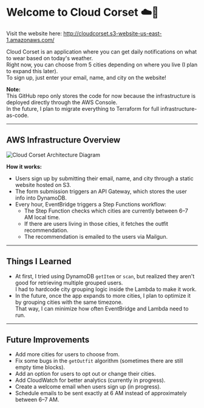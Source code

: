 # Welcome to **Cloud Corset** ☁️👗

Visit the website here: http://cloudcorset.s3-website-us-east-1.amazonaws.com/ 

Cloud Corset is an application where you can get daily notifications on what to wear based on today's weather.  
Right now, you can choose from 5 cities depending on where you live (I plan to expand this later).  
To sign up, just enter your email, name, and city on the website!

**Note:**  
This GitHub repo only stores the code for now because the infrastructure is deployed directly through the AWS Console.  
In the future, I plan to migrate everything to Terraform for full infrastructure-as-code.

---

## AWS Infrastructure Overview

![Cloud Corset Architecture Diagram](https://github.com/user-attachments/assets/0e0b7bc5-75aa-4078-b5be-ef47a9f74ca2)

**How it works:**
- Users sign up by submitting their email, name, and city through a static website hosted on S3.
- The form submission triggers an API Gateway, which stores the user info into DynamoDB.
- Every hour, EventBridge triggers a Step Functions workflow:
  - The Step Function checks which cities are currently between 6–7 AM local time.
  - If there are users living in those cities, it fetches the outfit recommendation.
  - The recommendation is emailed to the users via Mailgun.

---

## Things I Learned

- At first, I tried using DynamoDB `getItem` or `scan`, but realized they aren't good for retrieving multiple grouped users.  
  I had to hardcode city grouping logic inside the Lambda to make it work.
- In the future, once the app expands to more cities, I plan to optimize it by grouping cities with the same timezone.  
  That way, I can minimize how often EventBridge and Lambda need to run.

---

## Future Improvements

- Add more cities for users to choose from.
- Fix some bugs in the `getOutfit` algorithm (sometimes there are still empty time blocks).
- Add an option for users to opt out or change their cities.
- Add CloudWatch for better analytics (currently in progress).
- Create a welcome email when users sign up (in progress).
- Schedule emails to be sent exactly at 6 AM instead of approximately between 6–7 AM.

